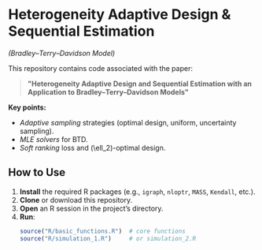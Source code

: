 # Heterogeneity Adaptive Design & Sequential Estimation  
*(Bradley–Terry–Davidson Model)*

This repository contains code associated with the paper:

> **"Heterogeneity Adaptive Design and Sequential Estimation with an Application to Bradley–Terry–Davidson Models"**  

**Key points:**
- *Adaptive sampling* strategies (optimal design, uniform, uncertainty sampling).
- *MLE solvers* for BTD.
- *Soft ranking* loss and \(\ell_2\)-optimal design.


## How to Use
1. **Install** the required R packages (e.g., `igraph`, `nloptr`, `MASS`, `Kendall`, etc.).
2. **Clone** or download this repository.
3. **Open** an R session in the project’s directory.
4. **Run**:
   ```r
   source("R/basic_functions.R")  # core functions
   source("R/simulation_1.R")     # or simulation_2.R
